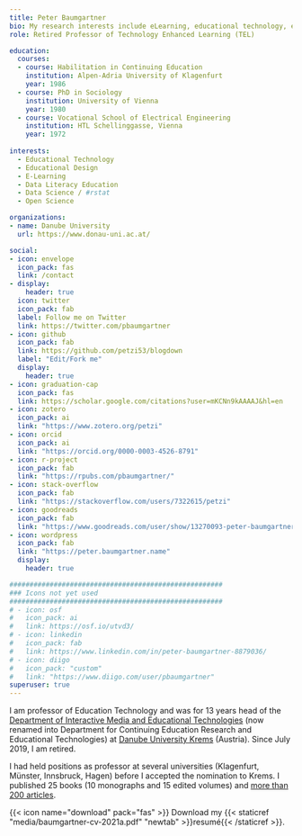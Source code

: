 ```yaml
---
title: Peter Baumgartner
bio: My research interests include eLearning, educational technology, educational design, open science and data science education.
role: Retired Professor of Technology Enhanced Learning (TEL)

education:
  courses:
  - course: Habilitation in Continuing Education
    institution: Alpen-Adria University of Klagenfurt
    year: 1986
  - course: PhD in Sociology
    institution: University of Vienna
    year: 1980
  - course: Vocational School of Electrical Engineering
    institution: HTL Schellinggasse, Vienna
    year: 1972
    
interests:
  - Educational Technology
  - Educational Design
  - E-Learning
  - Data Literacy Education
  - Data Science / #rstat
  - Open Science

organizations:
- name: Danube University
  url: https://www.donau-uni.ac.at/

social:
- icon: envelope
  icon_pack: fas
  link: /contact
- display:
    header: true
  icon: twitter
  icon_pack: fab
  label: Follow me on Twitter
  link: https://twitter.com/pbaumgartner
- icon: github
  icon_pack: fab
  link: https://github.com/petzi53/blogdown
  label: "Edit/Fork me"
  display:
    header: true
- icon: graduation-cap
  icon_pack: fas
  link: https://scholar.google.com/citations?user=mKCNn9kAAAAJ&hl=en
- icon: zotero
  icon_pack: ai
  link: "https://www.zotero.org/petzi"
- icon: orcid
  icon_pack: ai
  link: "https://orcid.org/0000-0003-4526-8791"
- icon: r-project
  icon_pack: fab
  link: "https://rpubs.com/pbaumgartner/"
- icon: stack-overflow
  icon_pack: fab
  link: "https://stackoverflow.com/users/7322615/petzi"
- icon: goodreads
  icon_pack: fab
  link: "https://www.goodreads.com/user/show/13270093-peter-baumgartner"
- icon: wordpress
  icon_pack: fab
  link: "https://peter.baumgartner.name"
  display:
    header: true

#####################################################
### Icons not yet used
#####################################################
# - icon: osf 
#   icon_pack: ai
#   link: https://osf.io/utvd3/
# - icon: linkedin
#   icon_pack: fab
#   link: https://www.linkedin.com/in/peter-baumgartner-8879036/
# - icon: diigo
#   icon_pack: "custom"
#   link: "https://www.diigo.com/user/pbaumgartner"
superuser: true
---
```


<p>I am professor of Education Technology and was for 13 years head of the <a href="https://www.donau-uni.ac.at/en/university/faculties/education-arts-architecture/departments/continuing-education-research-educational-technologies.html" >Department of Interactive Media and Educational Technologies</a> (now renamed into Department for Continuing Education Research and Educational Technologies) at <a href="https://www.donau-uni.ac.at/en.html">Danube University Krems</a> (Austria). Since July 2019, I am retired.</p>

<p>I had held positions as professor at several universities (Klagenfurt, Münster, Innsbruck, Hagen) before I accepted the nomination to Krems. I published 25 books (10 monographs and 15 edited volumes) and <a href="https://portfolio.peter-baumgartner.net/publication/">more than 200 articles</a>.</p>

{{< icon name="download" pack="fas" >}} Download my {{< staticref "media/baumgartner-cv-2021a.pdf" "newtab" >}}resumé{{< /staticref >}}.
